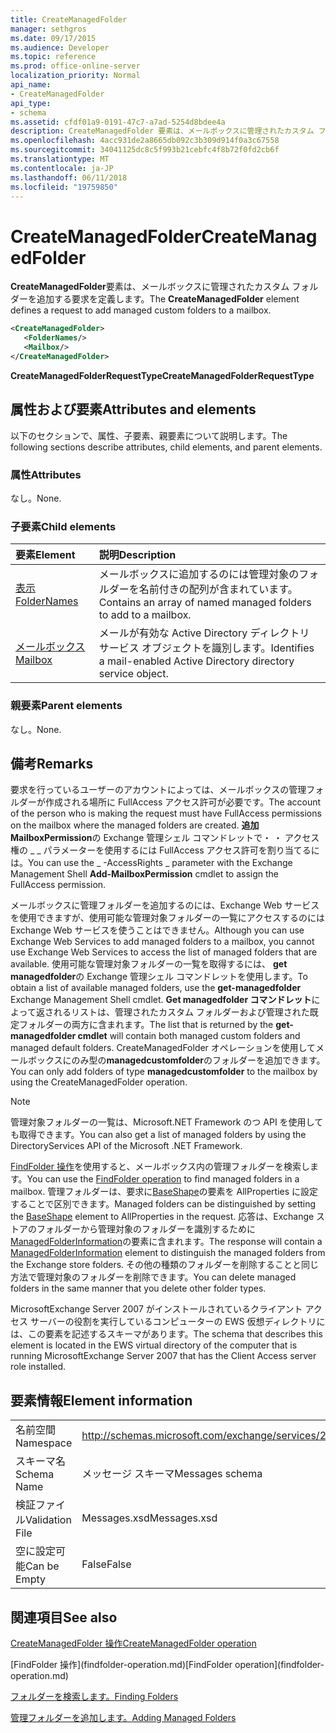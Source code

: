 ```yaml
---
title: CreateManagedFolder
manager: sethgros
ms.date: 09/17/2015
ms.audience: Developer
ms.topic: reference
ms.prod: office-online-server
localization_priority: Normal
api_name:
- CreateManagedFolder
api_type:
- schema
ms.assetid: cfdf01a9-0191-47c7-a7ad-5254d8bdee4a
description: CreateManagedFolder 要素は、メールボックスに管理されたカスタム フォルダーを追加する要求を定義します。
ms.openlocfilehash: 4acc931de2a8665db092c3b309d914f0a3c67558
ms.sourcegitcommit: 34041125dc8c5f993b21cebfc4f8b72f0fd2cb6f
ms.translationtype: MT
ms.contentlocale: ja-JP
ms.lasthandoff: 06/11/2018
ms.locfileid: "19759850"
---
```

# <a name="createmanagedfolder"></a><span data-ttu-id="b906a-103">CreateManagedFolder</span><span class="sxs-lookup"><span data-stu-id="b906a-103">CreateManagedFolder</span></span>

<span data-ttu-id="b906a-104">**CreateManagedFolder**要素は、メールボックスに管理されたカスタム フォルダーを追加する要求を定義します。</span><span class="sxs-lookup"><span data-stu-id="b906a-104">The **CreateManagedFolder** element defines a request to add managed custom folders to a mailbox.</span></span> 
  
```xml
<CreateManagedFolder>
   <FolderNames/>
   <Mailbox/>
</CreateManagedFolder>
```

 <span data-ttu-id="b906a-105">**CreateManagedFolderRequestType**</span><span class="sxs-lookup"><span data-stu-id="b906a-105">**CreateManagedFolderRequestType**</span></span>
## <a name="attributes-and-elements"></a><span data-ttu-id="b906a-106">属性および要素</span><span class="sxs-lookup"><span data-stu-id="b906a-106">Attributes and elements</span></span>

<span data-ttu-id="b906a-107">以下のセクションで、属性、子要素、親要素について説明します。</span><span class="sxs-lookup"><span data-stu-id="b906a-107">The following sections describe attributes, child elements, and parent elements.</span></span>
  
### <a name="attributes"></a><span data-ttu-id="b906a-108">属性</span><span class="sxs-lookup"><span data-stu-id="b906a-108">Attributes</span></span>

<span data-ttu-id="b906a-109">なし。</span><span class="sxs-lookup"><span data-stu-id="b906a-109">None.</span></span>
  
### <a name="child-elements"></a><span data-ttu-id="b906a-110">子要素</span><span class="sxs-lookup"><span data-stu-id="b906a-110">Child elements</span></span>

|<span data-ttu-id="b906a-111">**要素**</span><span class="sxs-lookup"><span data-stu-id="b906a-111">**Element**</span></span>|<span data-ttu-id="b906a-112">**説明**</span><span class="sxs-lookup"><span data-stu-id="b906a-112">**Description**</span></span>|
|:-----|:-----|
|[<span data-ttu-id="b906a-113">表示</span><span class="sxs-lookup"><span data-stu-id="b906a-113">FolderNames</span></span>](foldernames.md) <br/> |<span data-ttu-id="b906a-114">メールボックスに追加するのには管理対象のフォルダーを名前付きの配列が含まれています。</span><span class="sxs-lookup"><span data-stu-id="b906a-114">Contains an array of named managed folders to add to a mailbox.</span></span>  <br/> |
|[<span data-ttu-id="b906a-115">メールボックス</span><span class="sxs-lookup"><span data-stu-id="b906a-115">Mailbox</span></span>](mailbox.md) <br/> |<span data-ttu-id="b906a-116">メールが有効な Active Directory ディレクトリ サービス オブジェクトを識別します。</span><span class="sxs-lookup"><span data-stu-id="b906a-116">Identifies a mail-enabled Active Directory directory service object.</span></span>  <br/> |
   
### <a name="parent-elements"></a><span data-ttu-id="b906a-117">親要素</span><span class="sxs-lookup"><span data-stu-id="b906a-117">Parent elements</span></span>

<span data-ttu-id="b906a-118">なし。</span><span class="sxs-lookup"><span data-stu-id="b906a-118">None.</span></span>
  
## <a name="remarks"></a><span data-ttu-id="b906a-119">備考</span><span class="sxs-lookup"><span data-stu-id="b906a-119">Remarks</span></span>

<span data-ttu-id="b906a-120">要求を行っているユーザーのアカウントによっては、メールボックスの管理フォルダーが作成される場所に FullAccess アクセス許可が必要です。</span><span class="sxs-lookup"><span data-stu-id="b906a-120">The account of the person who is making the request must have FullAccess permissions on the mailbox where the managed folders are created.</span></span> <span data-ttu-id="b906a-121">**追加 MailboxPermission**の Exchange 管理シェル コマンドレットで・ ・ アクセス権の _ _ パラメーターを使用するには FullAccess アクセス許可を割り当てるには。</span><span class="sxs-lookup"><span data-stu-id="b906a-121">You can use the _ -AccessRights _ parameter with the Exchange Management Shell **Add-MailboxPermission** cmdlet to assign the FullAccess permission.</span></span> 
  
<span data-ttu-id="b906a-122">メールボックスに管理フォルダーを追加するのには、Exchange Web サービスを使用できますが、使用可能な管理対象フォルダーの一覧にアクセスするのには Exchange Web サービスを使うことはできません。</span><span class="sxs-lookup"><span data-stu-id="b906a-122">Although you can use Exchange Web Services to add managed folders to a mailbox, you cannot use Exchange Web Services to access the list of managed folders that are available.</span></span> <span data-ttu-id="b906a-123">使用可能な管理対象フォルダーの一覧を取得するには、 **get managedfolder**の Exchange 管理シェル コマンドレットを使用します。</span><span class="sxs-lookup"><span data-stu-id="b906a-123">To obtain a list of available managed folders, use the **get-managedfolder** Exchange Management Shell cmdlet.</span></span> <span data-ttu-id="b906a-124">**Get managedfolder コマンドレット**によって返されるリストは、管理されたカスタム フォルダーおよび管理された既定フォルダーの両方に含まれます。</span><span class="sxs-lookup"><span data-stu-id="b906a-124">The list that is returned by the **get-managedfolder cmdlet** will contain both managed custom folders and managed default folders.</span></span> <span data-ttu-id="b906a-125">CreateManagedFolder オペレーションを使用してメールボックスにのみ型の**managedcustomfolder**のフォルダーを追加できます。</span><span class="sxs-lookup"><span data-stu-id="b906a-125">You can only add folders of type **managedcustomfolder** to the mailbox by using the CreateManagedFolder operation.</span></span> 
  
> [!NOTE]
> <span data-ttu-id="b906a-126">管理対象フォルダーの一覧は、Microsoft.NET Framework のつ API を使用しても取得できます。</span><span class="sxs-lookup"><span data-stu-id="b906a-126">You can also get a list of managed folders by using the DirectoryServices API of the Microsoft .NET Framework.</span></span> 
  
<span data-ttu-id="b906a-127">[FindFolder 操作](findfolder-operation.md)を使用すると、メールボックス内の管理フォルダーを検索します。</span><span class="sxs-lookup"><span data-stu-id="b906a-127">You can use the [FindFolder operation](findfolder-operation.md) to find managed folders in a mailbox.</span></span> <span data-ttu-id="b906a-128">管理フォルダーは、要求に[BaseShape](baseshape.md)の要素を AllProperties に設定することで区別できます。</span><span class="sxs-lookup"><span data-stu-id="b906a-128">Managed folders can be distinguished by setting the [BaseShape](baseshape.md) element to AllProperties in the request.</span></span> <span data-ttu-id="b906a-129">応答は、Exchange ストアのフォルダーから管理対象のフォルダーを識別するために[ManagedFolderInformation](managedfolderinformation.md)の要素に含まれます。</span><span class="sxs-lookup"><span data-stu-id="b906a-129">The response will contain a [ManagedFolderInformation](managedfolderinformation.md) element to distinguish the managed folders from the Exchange store folders.</span></span> <span data-ttu-id="b906a-130">その他の種類のフォルダーを削除することと同じ方法で管理対象のフォルダーを削除できます。</span><span class="sxs-lookup"><span data-stu-id="b906a-130">You can delete managed folders in the same manner that you delete other folder types.</span></span> 
  
<span data-ttu-id="b906a-131">MicrosoftExchange Server 2007 がインストールされているクライアント アクセス サーバーの役割を実行しているコンピューターの EWS 仮想ディレクトリには、この要素を記述するスキーマがあります。</span><span class="sxs-lookup"><span data-stu-id="b906a-131">The schema that describes this element is located in the EWS virtual directory of the computer that is running MicrosoftExchange Server 2007 that has the Client Access server role installed.</span></span>
  
## <a name="element-information"></a><span data-ttu-id="b906a-132">要素情報</span><span class="sxs-lookup"><span data-stu-id="b906a-132">Element information</span></span>

|||
|:-----|:-----|
|<span data-ttu-id="b906a-133">名前空間</span><span class="sxs-lookup"><span data-stu-id="b906a-133">Namespace</span></span>  <br/> |http://schemas.microsoft.com/exchange/services/2006/messages  <br/> |
|<span data-ttu-id="b906a-134">スキーマ名</span><span class="sxs-lookup"><span data-stu-id="b906a-134">Schema Name</span></span>  <br/> |<span data-ttu-id="b906a-135">メッセージ スキーマ</span><span class="sxs-lookup"><span data-stu-id="b906a-135">Messages schema</span></span>  <br/> |
|<span data-ttu-id="b906a-136">検証ファイル</span><span class="sxs-lookup"><span data-stu-id="b906a-136">Validation File</span></span>  <br/> |<span data-ttu-id="b906a-137">Messages.xsd</span><span class="sxs-lookup"><span data-stu-id="b906a-137">Messages.xsd</span></span>  <br/> |
|<span data-ttu-id="b906a-138">空に設定可能</span><span class="sxs-lookup"><span data-stu-id="b906a-138">Can be Empty</span></span>  <br/> |<span data-ttu-id="b906a-139">False</span><span class="sxs-lookup"><span data-stu-id="b906a-139">False</span></span>  <br/> |
   
## <a name="see-also"></a><span data-ttu-id="b906a-140">関連項目</span><span class="sxs-lookup"><span data-stu-id="b906a-140">See also</span></span>



[<span data-ttu-id="b906a-141">CreateManagedFolder 操作</span><span class="sxs-lookup"><span data-stu-id="b906a-141">CreateManagedFolder operation</span></span>](createmanagedfolder-operation.md)
  
<span data-ttu-id="b906a-142">
  [FindFolder 操作](findfolder-operation.md)</span><span class="sxs-lookup"><span data-stu-id="b906a-142">[FindFolder operation](findfolder-operation.md)</span></span>


[<span data-ttu-id="b906a-143">フォルダーを検索します。</span><span class="sxs-lookup"><span data-stu-id="b906a-143">Finding Folders</span></span>](http://msdn.microsoft.com/library/9124d868-017a-43f0-b915-5c0082cacec9%28Office.15%29.aspx)
  
[<span data-ttu-id="b906a-144">管理フォルダーを追加します。</span><span class="sxs-lookup"><span data-stu-id="b906a-144">Adding Managed Folders</span></span>](http://msdn.microsoft.com/library/846658c6-7043-40fb-8439-19f97c2a967f%28Office.15%29.aspx)


